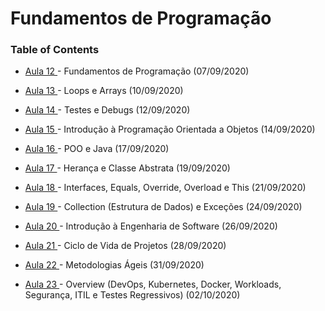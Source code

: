 # Fundamentos de Programação

### Table of Contents

- [ Aula 12 ](#)- Fundamentos de Programação (07/09/2020)

- [ Aula 13 ](Aula13)- Loops e Arrays (10/09/2020)

- [ Aula 14 ](#)- Testes e Debugs (12/09/2020)

- [ Aula 15 ](#)- Introdução à Programação Orientada a Objetos (14/09/2020)

- [ Aula 16 ](#)- POO e Java (17/09/2020)

- [ Aula 17 ](#)- Herança e Classe Abstrata (19/09/2020)

- [ Aula 18 ](Aula18)- Interfaces, Equals, Override, Overload e This (21/09/2020)

- [ Aula 19 ](#)- Collection (Estrutura de Dados) e Exceções (24/09/2020)

- [ Aula 20 ](#)- Introdução à Engenharia de Software (26/09/2020)

- [ Aula 21 ](#)- Ciclo de Vida de Projetos (28/09/2020)

- [ Aula 22 ](#)- Metodologias Ágeis (31/09/2020)

- [ Aula 23 ](#)- Overview (DevOps, Kubernetes, Docker, Workloads, Segurança, ITIL e Testes Regressivos) (02/10/2020)

